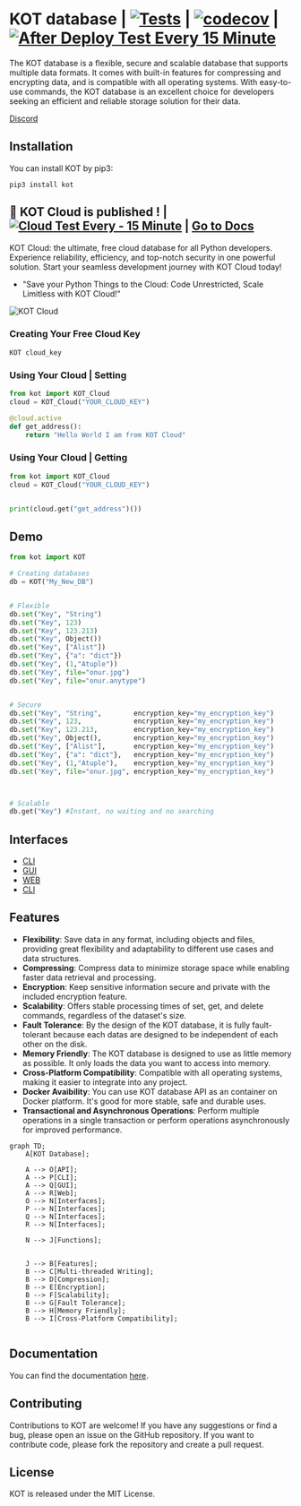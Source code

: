 # KOT database | [![Tests](https://github.com/KOT-database/KOT/actions/workflows/tests.yml/badge.svg)](https://github.com/KOT-database/KOT/actions/workflows/tests.yml) | [![codecov](https://codecov.io/gh/KOT-database/KOT/branch/master/graph/badge.svg?token=Q38EWFNSIJ)](https://codecov.io/gh/KOT-database/KOT) | [![After Deploy Test Every 15 Minute](https://github.com/KOT-database/KOT/actions/workflows/after_deploy_test.yml/badge.svg)](https://github.com/KOT-database/KOT/actions/workflows/after_deploy_test.yml)

The KOT database is a flexible, secure and scalable database that supports multiple data formats. It comes with built-in features for compressing and encrypting data, and is compatible with all operating systems. With easy-to-use commands, the KOT database is an excellent choice for developers seeking an efficient and reliable storage solution for their data.

[Discord](https://discord.gg/uZ7NBjkx)

## Installation
You can install KOT by pip3:

```console
pip3 install kot
```



## 🎉 KOT Cloud is published ! | [![Cloud Test Every - 15 Minute](https://github.com/KOT-database/KOT/actions/workflows/cloud_test.yml/badge.svg)](https://github.com/KOT-database/KOT/actions/workflows/cloud_test.yml) | [Go to Docs](https://KOT-database.github.io/KOT/kot_cloud.html)
KOT Cloud: the ultimate, free cloud database for all Python developers. Experience reliability, efficiency, and top-notch security in one powerful solution. Start your seamless development journey with KOT Cloud today!

- "Save your Python Things to the Cloud: Code Unrestricted, Scale Limitless with KOT Cloud!"

![KOT Cloud](https://github.com/KOT-database/KOT/assets/41792982/24fe141d-392b-4801-8f3c-541b3ad5a472)



### Creating Your Free Cloud Key
```console
KOT cloud_key
```

### Using Your Cloud | Setting

```python
from kot import KOT_Cloud
cloud = KOT_Cloud("YOUR_CLOUD_KEY")

@cloud.active
def get_address():
    return "Hello World I am from KOT Cloud"
```

### Using Your Cloud | Getting

```python
from kot import KOT_Cloud
cloud = KOT_Cloud("YOUR_CLOUD_KEY")


print(cloud.get("get_address")())
```

## Demo

```python
from kot import KOT

# Creating databases
db = KOT("My_New_DB")


# Flexible
db.set("Key", "String")
db.set("Key", 123)
db.set("Key", 123.213)
db.set("Key", Object())
db.set("Key", ["Alist"])
db.set("Key", {"a": "dict"})
db.set("Key", (1,"Atuple"))
db.set("Key", file="onur.jpg")
db.set("Key", file="onur.anytype")


# Secure
db.set("Key", "String",        encryption_key="my_encryption_key")
db.set("Key", 123,             encryption_key="my_encryption_key")
db.set("Key", 123.213,         encryption_key="my_encryption_key")
db.set("Key", Object(),        encryption_key="my_encryption_key")
db.set("Key", ["Alist"],       encryption_key="my_encryption_key")
db.set("Key", {"a": "dict"},   encryption_key="my_encryption_key")
db.set("Key", (1,"Atuple"),    encryption_key="my_encryption_key")
db.set("Key", file="onur.jpg", encryption_key="my_encryption_key")



# Scalable
db.get("Key") #Instant, no waiting and no searching


```

## Interfaces
- [CLI](https://KOT-database.github.io/KOT/interfaces/cli.html)
- [GUI](https://KOT-database.github.io/KOT/interfaces/gui.html)
- [WEB](https://KOT-database.github.io/KOT/interfaces/web.html)
- [CLI](https://KOT-database.github.io/KOT/interfaces/api.html)

## Features

- **Flexibility**: Save data in any format, including objects and files, providing great flexibility and adaptability to different use cases and data structures.
- **Compressing**: Compress data to minimize storage space while enabling faster data retrieval and processing.
- **Encryption**: Keep sensitive information secure and private with the included encryption feature.
- **Scalability**: Offers stable processing times of set, get, and delete commands, regardless of the dataset's size.
- **Fault Tolerance**: By the design of the KOT database, it is fully fault-tolerant because each datas are designed to be independent of each other on the disk.
- **Memory Friendly**: The KOT database is designed to use as little memory as possible. It only loads the data you want to access into memory.
- **Cross-Platform Compatibility**: Compatible with all operating systems, making it easier to integrate into any project.
- **Docker Avaibility**: You can use KOT database API as an container on Docker platform. It's good for more stable, safe and durable uses.
- **Transactional and Asynchronous Operations**: Perform multiple operations in a single transaction or perform operations asynchronously for improved performance.


```mermaid
graph TD;
    A[KOT Database];

    A --> O[API];
    A --> P[CLI];
    A --> Q[GUI];
    A --> R[Web];
    O --> N[Interfaces];
    P --> N[Interfaces];
    Q --> N[Interfaces];
    R --> N[Interfaces];

    N --> J[Functions];


    J --> B[Features];
    B --> C[Multi-threaded Writing];
    B --> D[Compression];
    B --> E[Encryption];
    B --> F[Scalability];
    B --> G[Fault Tolerance];
    B --> H[Memory Friendly];
    B --> I[Cross-Platform Compatibility];


```

## Documentation
You can find the documentation [here](https://KOT-database.github.io/KOT/).


## Contributing
Contributions to KOT are welcome! If you have any suggestions or find a bug, please open an issue on the GitHub repository. If you want to contribute code, please fork the repository and create a pull request.

## License
KOT is released under the MIT License.

